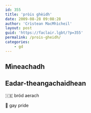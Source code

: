 ```yaml
---
id: 355
title: 'pròis ghèidh'
date: 2009-08-28 09:08:28
author: 'Crìstean MacMhìcheil'
layout: post
guid: 'https://faclair.lgbt/?p=355'
permalink: /prois-gheidh/
categories:
    - gd
---
```


## Mìneachadh

## Eadar-theangachaidhean

&#x1f1ee;&#x1f1ea; bród aerach

&#x1f3f4;&#xe0067;&#xe0062;&#xe0065;&#xe006e;&#xe0067;&#xe007f; gay pride